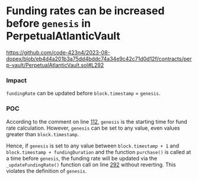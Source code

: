 # Funding rates can be increased before `genesis` in PerpetualAtlanticVault

https://github.com/code-423n4/2023-08-dopex/blob/eb4d4a201b3a75dd4bddc74a34e9c42c71d0d12f/contracts/perp-vault/PerpetualAtlanticVault.sol#L292

### Impact
`fundingRate` can be updated before `block.timestamp` = `genesis`.

### POC
According to the comment on line [112](https://github.com/code-423n4/2023-08-dopex/blob/eb4d4a201b3a75dd4bddc74a34e9c42c71d0d12f/contracts/perp-vault/PerpetualAtlanticVault.sol#L112), `genesis` is the starting time for fund rate calculation. However, `genesis` can be set to any value, even values greater than `block.timestamp`.

Hence, if `genesis` is set to any value between `block.timestamp + 1` and `block.timestamp + fundingDuration` and the function `purchase()` is called at a time before `genesis`, the funding rate will be updated via the `_updateFundingRate()` function call on line [292](https://github.com/code-423n4/2023-08-dopex/blob/eb4d4a201b3a75dd4bddc74a34e9c42c71d0d12f/contracts/perp-vault/PerpetualAtlanticVault.sol#L292) without reverting. This violates the definition of `genesis`.